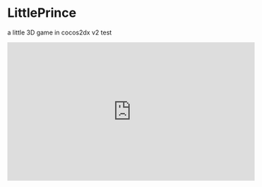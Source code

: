 <html>

# LittlePrince
a little 3D game in cocos2dx v2
test

<iframe width="560" height="315" src="https://www.youtube.com/embed/6muSUINcZBw" frameborder="0" allowfullscreen></iframe>
</html>
